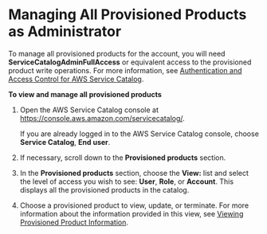 # Managing All Provisioned Products as Administrator<a name="provisioned-products-admin"></a>

To manage all provisioned products for the account, you will need **ServiceCatalogAdminFullAccess** or equivalent access to the provisioned product write operations\. For more information, see [Authentication and Access Control for AWS Service Catalog](controlling_access.md)\.

**To view and manage all provisioned products**

1. Open the AWS Service Catalog console at [https://console\.aws\.amazon\.com/servicecatalog/](https://console.aws.amazon.com/servicecatalog/)\.

   If you are already logged in to the AWS Service Catalog console, choose **Service Catalog**, **End user**\.

1. If necessary, scroll down to the **Provisioned products** section\. 

1. In the **Provisioned products** section, choose the **View:** list and select the level of access you wish to see: **User**, **Role**, or **Account**\. This displays all the provisioned products in the catalog\.

1. Choose a provisioned product to view, update, or terminate\. For more information about the information provided in this view, see [Viewing Provisioned Product Information](https://docs.aws.amazon.com/servicecatalog/latest/userguide/enduser-viewstack.html)\.